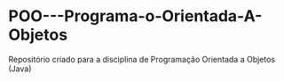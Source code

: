 # POO---Programa-o-Orientada-A-Objetos
Repositório criado para a disciplina de Programação Orientada a Objetos (Java)
